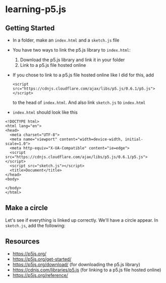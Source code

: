 # learning-p5.js

## Getting Started
* In a folder, make an ```index.html``` and a ```sketch.js``` file
* You have two ways to link the p5.js library to ```index.html```:
   1. Download the p5.js library and link it in your folder
   2. Link to a p5.js file hosted online
* If you chose to link to a p5.js file hosted online like I did for this, add

   ```<script src="https://cdnjs.cloudflare.com/ajax/libs/p5.js/0.6.1/p5.js"></script>```

   to the head of ```index.html```.  And also link ```sketch.js``` to ```index.html```
* ```index.html``` should look like this
```
<!DOCTYPE html>
<html lang="en">
<head>
  <meta charset="UTF-8">
  <meta name="viewport" content="width=device-width, initial-scale=1.0">
  <meta http-equiv="X-UA-Compatible" content="ie=edge">
  <script src="https://cdnjs.cloudflare.com/ajax/libs/p5.js/0.6.1/p5.js"></script>
  <script src="sketch.js"></script>
  <title>Document</title>
</head>
<body>
  
</body>
</html>
```

## Make a circle
Let's see if everything is linked up correctly.  We'll have a circle appear.  In ```sketch.js```, add the following:

## Resources
* https://p5js.org/
* https://p5js.org/get-started/
* https://p5js.org/download/ (for downloading the p5.js library)
* https://cdnjs.com/libraries/p5.js (for linking to a p5.js file hosted online)
* https://p5js.org/reference/